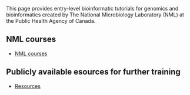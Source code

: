 This page provides entry-level bioinformatic tutorials for genomics and bioinformatics created by The National Microbiology Laboratory (NML) at the Public Health Agency of Canada. 

## NML courses 
 * [NML courses](NML.md)
 
## Publicly available esources for further training 
 * [Resources](resources.md)
 
